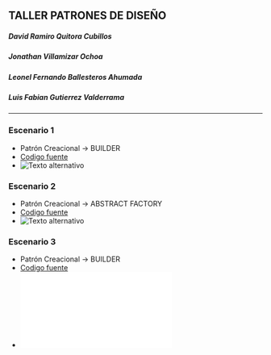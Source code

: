 ## TALLER PATRONES DE DISEÑO
##### _David Ramiro Quitora Cubillos_
##### _Jonathan Villamizar Ochoa_
##### _Leonel Fernando Ballesteros Ahumada_
##### _Luis Fabian Gutierrez Valderrama_
------

### Escenario 1
- Patrón Creacional -> BUILDER
- [Codigo fuente](escenario01/)
- ![Texto alternativo](escenario01/classes.png)

### Escenario 2
- Patrón Creacional -> ABSTRACT FACTORY
- [Codigo fuente](escenario02/)
- ![Texto alternativo](escenario02/classes.png)

### Escenario 3
- Patrón Creacional -> BUILDER
- [Codigo fuente](escenario03/Escenario03/)
- ![Texto alternativo](escenario03/Classes.html)
